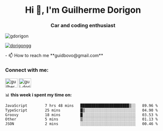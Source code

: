 <h1 align="center">Hi 👋, I'm Guilherme Dorigon</h1>
<h3 align="center">Car and coding enthusiast</h3>

<p align="left"> <img src="https://komarev.com/ghpvc/?username=gdorigon&label=Profile%20views&color=0e75b6&style=flat" alt="gdorigon" /> </p>

<p align="left"> <a href="https://twitter.com/dorigongg" target="blank"><img src="https://img.shields.io/twitter/follow/dorigongg?logo=twitter&style=for-the-badge" alt="dorigongg" /></a> </p>
<!--
- 🔭 I’m currently working on **@integra.do**
-->
- 📫 How to reach me **guidbovo@gmail.com**

<h3 align="left">Connect with me:</h3>
<p align="left">

<a href="https://linkedin.com/in/guilherme dorigon" target="blank"><img align="center" src="https://raw.githubusercontent.com/rahuldkjain/github-profile-readme-generator/master/src/images/icons/Social/linked-in-alt.svg" alt="guilherme dorigon" height="30" width="40" /></a>
<a href="https://instagram.com/gui_dorigon" target="blank"><img align="center" src="https://raw.githubusercontent.com/rahuldkjain/github-profile-readme-generator/master/src/images/icons/Social/instagram.svg" alt="gui_dorigon" height="30" width="40" /></a>
</p>

📊 **this week i spent my time on:**

<!--START_SECTION:waka-->

```txt
JavaScript        7 hrs 48 mins   ██████████████████████▒░░   89.96 %
TypeScript        25 mins         █▒░░░░░░░░░░░░░░░░░░░░░░░   04.90 %
Groovy            18 mins         █░░░░░░░░░░░░░░░░░░░░░░░░   03.53 %
Other             5 mins          ▒░░░░░░░░░░░░░░░░░░░░░░░░   01.13 %
JSON              2 mins          ░░░░░░░░░░░░░░░░░░░░░░░░░   00.46 %
```

<!--END_SECTION:waka-->
